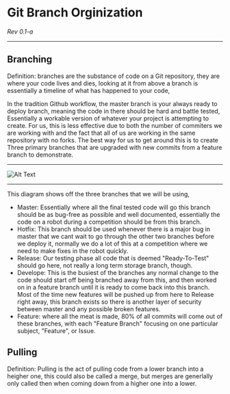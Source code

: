 # Git Branch Orginization
*Rev 0.1-a*

------

## Branching

Definition: branches are the substance of code on a Git repository, they are where your code lives and dies, looking at it from above a branch is essentially a timeline of what has happened to your code,

In the tradition Github workflow, the master branch is your always ready to deploy branch, meaning the code in there should be hard and battle tested, Essentially a workable version of whatever your project is attempting to create. For us, this is less effective due to both the number of commiters we are working with and the fact that all of us are working in the same repository with no forks. The best way for us to get around this is to create Three primary branches that are upgraded with new commits from a feature branch to demonstrate.
____________________________________
![Alt Text](http://i.stack.imgur.com/ZVqYX.png)
___________________________________

This diagram shows off the three branches that we will be using,
  - Master: Essentially where all the final tested code will go this branch should be as bug-free as possible and well documented, essentially the code on a robot during a competition should be from this branch.
  - Hotfix: This branch should be used whenever  there is a major bug in master that we cant wait to go through the other two branches before we deploy it, normally we do a lot of this at a competition where we need to make fixes in the robot quickly.
  - Release: Our testing phase all code that is deemed "Ready-To-Test" should go here, not really a long term storage branch, though.
  - Develope: This is the busiest of the branches any normal change to the code should start off being branched away from this, and then worked on in a feature branch until it is ready to come back into this branch. Most of the time new features will be pushed up from here to Release right away, this branch exists so there is another layer of security between master and any possible broken features.
  - Feature: where all the meat is made, 80% of all commits will come out of these branches, with each "Feature Branch" focusing on one particular subject, "Feature", or Issue.

## Pulling

Definition: Pulling is the act of pulling code from a lower branch into a heigher one, this could also be called a merge, but merges are generlally only called then when coming down from a higher one into a lower.
